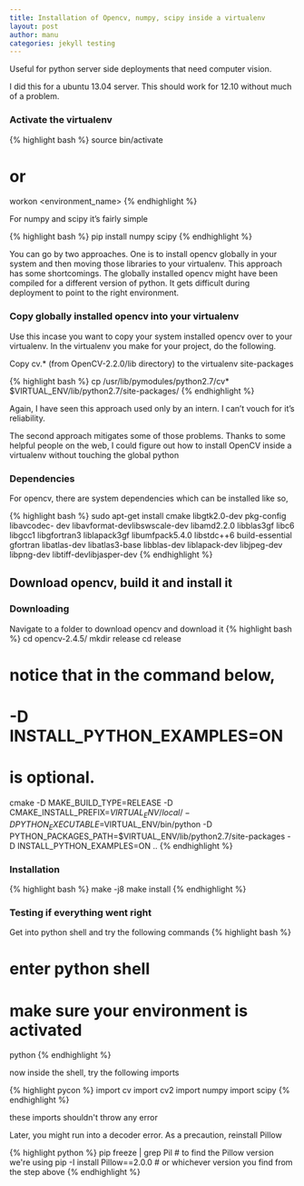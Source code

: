 ```yaml
---
title: Installation of Opencv, numpy, scipy inside a virtualenv
layout: post
author: manu
categories: jekyll testing
---
```


Useful for python server side deployments that need computer vision.

I did this for a ubuntu 13.04 server. This should work for 12.10 without much of a problem.

### Activate the virtualenv

{% highlight bash %}
source bin/activate 
# or
workon <environment_name>
{% endhighlight %}

For numpy and scipy it’s fairly simple

{% highlight bash %}
pip install numpy scipy
{% endhighlight %}

You can go by two approaches. One is to install opencv globally in your system and then moving those libraries to your virtualenv. This approach has some shortcomings. The globally installed opencv might have been compiled for a different version of python. It gets difficult during deployment to point to the right environment.

### Copy globally installed opencv into your virtualenv

Use this incase you want to copy your system installed opencv over to your virtualenv. In the virtualenv you make for your project, do the following.


Copy cv.* (from OpenCV-2.2.0/lib directory) to the virtualenv site-packages

{% highlight bash %}
cp /usr/lib/pymodules/python2.7/cv* 
$VIRTUAL_ENV/lib/python2.7/site-packages/
{% endhighlight %}

Again, I have seen this approach used only by an intern. I can’t vouch for it’s reliability.

The second approach mitigates some of those problems. Thanks to some helpful people on the web, I could figure out how to install OpenCV inside a virtualenv without touching the global python

### Dependencies
For opencv, there are system dependencies which can be installed like so,

{% highlight bash %}
sudo apt-get install cmake libgtk2.0-dev pkg-config libavcodec-
dev libavformat-devlibswscale-dev libamd2.2.0 libblas3gf libc6
libgcc1 libgfortran3 liblapack3gf libumfpack5.4.0 libstdc++6 
build-essential gfortran libatlas-dev libatlas3-base libblas-dev
liblapack-dev libjpeg-dev libpng-dev libtiff-devlibjasper-dev
{% endhighlight %}

## Download opencv, build it and install it

### Downloading

Navigate to a folder to download opencv and download it
{% highlight bash %}
cd opencv-2.4.5/
mkdir release
cd release

# notice that in the command below, 
# -D INSTALL_PYTHON_EXAMPLES=ON 
# is optional.

cmake -D MAKE_BUILD_TYPE=RELEASE -D 
CMAKE_INSTALL_PREFIX=$VIRTUAL_ENV/local/ -D 
PYTHON_EXECUTABLE=$VIRTUAL_ENV/bin/python -D 
PYTHON_PACKAGES_PATH=$VIRTUAL_ENV/lib/python2.7/site-packages -D
INSTALL_PYTHON_EXAMPLES=ON ..
{% endhighlight %}

### Installation

{% highlight bash %}
make -j8
make install
{% endhighlight %}

### Testing if everything went right

Get into python shell and try the following commands
{% highlight bash %}
# enter python shell
# make sure your environment is activated
python
{% endhighlight %}

now inside the shell, try the following imports

{% highlight pycon %}
import cv
import cv2
import numpy
import scipy
{% endhighlight %}

these imports shouldn't throw any error

Later, you might run into a decoder error. As a precaution, reinstall Pillow

{% highlight python %}
pip freeze | grep Pil # to find the Pillow version we're using
pip -I install Pillow==2.0.0 # or whichever version you find from the step above
{% endhighlight %}









